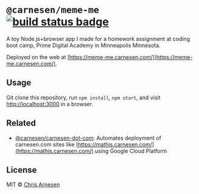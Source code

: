 # `@carnesen/meme-me` [![build status badge](https://github.com/carnesen/meme-me/workflows/test/badge.svg)](https://github.com/carnesen/meme-me/actions?query=workflow%3Atest+branch%3Amaster)
A toy Node.js+browser app I made for a homework assignment at coding boot camp, Prime Digital Academy in Minneapolis Minnesota.

Deployed on the web at [https://meme-me.carnesen.com/](https://meme-me.carnesen.com/).

## Usage
Git clone this repository, run `npm install`, `npm start`, and visit [http://localhost:3000](http://localhost:3000) in a browser.

## Related
- [@carnesen/carnesen-dot-com](https://github.com/carnesen/carnesen-dot-com): Automates deployment of carnesen.com sites like [https://mathjs.carnesen.com/](https://mathjs.carnesen.com/) using Google Cloud Platform

## License
MIT © [Chris Arnesen](https://www.carnesen.com)
